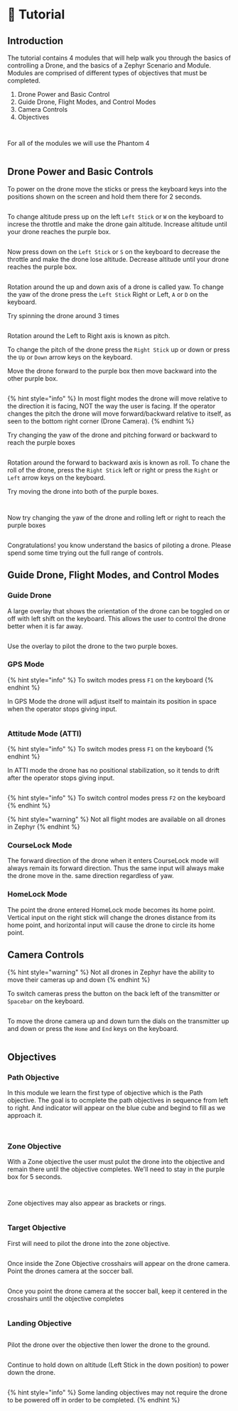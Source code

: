 # 🏀 Tutorial

## Introduction

The tutorial contains 4 modules that will help walk you through the basics of controlling a Drone, and the basics of a Zephyr Scenario and Module.  Modules are comprised of different types of objectives that must be completed.

1. Drone Power and Basic Control
2. Guide Drone, Flight Modes, and Control Modes
3. Camera Controls
4. Objectives

<figure><img src="../../.gitbook/assets/image (52).png" alt=""><figcaption></figcaption></figure>

<figure><img src="../../.gitbook/assets/image (21) (1).png" alt=""><figcaption></figcaption></figure>

For all of the modules we will use the Phantom 4

<figure><img src="../../.gitbook/assets/image (13) (1) (1).png" alt=""><figcaption></figcaption></figure>

## Drone Power and Basic Controls

To power on the drone move the sticks or press the keyboard keys into the positions shown on the screen and hold them there for 2 seconds.

<figure><img src="../../.gitbook/assets/image (14) (1) (1).png" alt=""><figcaption></figcaption></figure>

To change altitude press up on the left `Left Stick` or `W` on the keyboard to increse the throttle and make the drone gain altitude.  Increase altitude until your drone reaches the purple box.

<figure><img src="../../.gitbook/assets/image (15) (1) (1).png" alt=""><figcaption></figcaption></figure>

Now press down on the `Left Stick` or `S` on the keyboard to decrease the throttle and make the drone lose altitude.  Decrease altitude until your drone reaches the purple box.

<figure><img src="../../.gitbook/assets/image (16) (1) (1).png" alt=""><figcaption></figcaption></figure>

Rotation around the up and down axis of a drone is called yaw. To change the yaw of the drone press the `Left Stick` Right or Left, `A` or `D` on the keyboard.

Try spinning the drone around 3 times

<figure><img src="../../.gitbook/assets/image (17) (1) (1).png" alt=""><figcaption></figcaption></figure>

Rotation around the Left to Right axis is known as pitch.

To change the pitch of the drone press the `Right Stick` up or down or press the `Up` or `Down` arrow keys on the keyboard.

Move the drone forward to the purple box then move backward into the other purple box.

<figure><img src="../../.gitbook/assets/image (18) (1) (1).png" alt=""><figcaption></figcaption></figure>

{% hint style="info" %}
In most flight modes the drone will move relative to the direction it is facing, NOT the way the user is facing.  If the operator changes the pitch the drone will move forward/backward relative to itself, as seen to the bottom right corner (Drone Camera).
{% endhint %}

Try changing the yaw of the drone and pitching forward or backward to reach the purple boxes

<figure><img src="../../.gitbook/assets/image (19) (1) (1).png" alt=""><figcaption></figcaption></figure>

Rotation around the forward to backward axis is known as roll. To chane the roll of the drone, press the `Right Stick` left or right or press the `Right` or `Left` arrow keys on the keyboard.

Try moving the drone into both of the purple boxes.

<figure><img src="../../.gitbook/assets/image (20) (1) (1).png" alt=""><figcaption></figcaption></figure>

<figure><img src="../../.gitbook/assets/image (21) (1) (1).png" alt=""><figcaption></figcaption></figure>

Now try changing the yaw of the drone and rolling left or right to reach the purple boxes

<figure><img src="../../.gitbook/assets/image (22) (1).png" alt=""><figcaption></figcaption></figure>

Congratulations! you know understand the basics of piloting a drone.  Please spend some time trying out the full range of controls.

## Guide Drone, Flight Modes, and Control Modes

### Guide Drone

A large overlay that shows the orientation of the drone can be toggled on or off with left shift on the keyboard. This allows the user to control the drone better when it is far away.

<figure><img src="../../.gitbook/assets/image (23) (1).png" alt=""><figcaption></figcaption></figure>

Use the overlay to pilot the drone to the two purple boxes.

### GPS Mode

{% hint style="info" %}
To switch modes press `F1` on the keyboard
{% endhint %}

In GPS Mode the drone will adjust itself to maintain its position in space when the operator stops giving input.

<figure><img src="../../.gitbook/assets/image (24) (1).png" alt=""><figcaption></figcaption></figure>

### Attitude Mode (ATTI)

{% hint style="info" %}
To switch modes press `F1` on the keyboard
{% endhint %}

In ATTI mode the drone has no positional stabilization, so it tends to drift after the operator stops giving input.

<figure><img src="../../.gitbook/assets/image (25) (1).png" alt=""><figcaption></figcaption></figure>

{% hint style="info" %}
To switch control modes press `F2` on the keyboard
{% endhint %}

{% hint style="warning" %}
Not all flight modes are available on all drones in Zephyr
{% endhint %}

### CourseLock Mode

The forward direction of the drone when it enters CourseLock mode will always remain its forward direction.  Thus the same input will always make the drone move in the. same direction regardless of yaw.

### HomeLock Mode

The point the drone entered HomeLock mode becomes its home point.  Vertical input on the right stick will change the drones distance from its home point, and horizontal input will cause the drone to circle its home point.

## Camera Controls

{% hint style="warning" %}
Not all drones in Zephyr have the ability to move their cameras up and down
{% endhint %}

To switch cameras press the button on the back left of the transmitter or `Spacebar` on the keyboard.

<figure><img src="../../.gitbook/assets/image (26) (1).png" alt=""><figcaption></figcaption></figure>

To move the drone camera up and down turn the dials on the transmitter up and down or press the `Home` and `End` keys on the keyboard.

<figure><img src="../../.gitbook/assets/image (27).png" alt=""><figcaption></figcaption></figure>

## Objectives

### Path Objective

In this module we learn the first type of objective which is the Path objective.  The goal is to ocmplete the path objectives in sequence from left to right.  And indicator will appear on the blue cube and begind to fill as we approach it.

<figure><img src="../../.gitbook/assets/image (2) (1) (1) (1) (1) (1).png" alt=""><figcaption></figcaption></figure>

<figure><img src="../../.gitbook/assets/image (3) (1) (1) (1) (1).png" alt=""><figcaption></figcaption></figure>

### Zone Objective

With a Zone objective the user must pulot the drone into the objective and remain there until the objective completes.  We'll need to stay in the purple box for 5 seconds.

<figure><img src="../../.gitbook/assets/image (4) (1) (1) (1) (1).png" alt=""><figcaption></figcaption></figure>

<figure><img src="../../.gitbook/assets/image (5) (1) (1) (1) (1).png" alt=""><figcaption></figcaption></figure>

Zone objectives may also appear as brackets or rings.

<figure><img src="../../.gitbook/assets/image (6) (1) (1) (1).png" alt=""><figcaption></figcaption></figure>

### Target Objective

First will need to pilot the drone into the zone objective.

<figure><img src="../../.gitbook/assets/image (7) (1) (1) (1).png" alt=""><figcaption></figcaption></figure>

Once inside the Zone Objective crosshairs will appear on the drone camera.  Point the drones camera at the soccer ball.

<figure><img src="../../.gitbook/assets/image (8) (1) (1) (1).png" alt=""><figcaption></figcaption></figure>

Once you point the drone camera at the soccer ball, keep it centered in the crosshairs until the objective completes

<figure><img src="../../.gitbook/assets/image (9) (1) (1) (1).png" alt=""><figcaption></figcaption></figure>

### Landing Objective

<figure><img src="../../.gitbook/assets/image (10) (1) (1) (1).png" alt=""><figcaption></figcaption></figure>

Pilot the drone over the objective then lower the drone to the ground.

<figure><img src="../../.gitbook/assets/image (11) (1) (1) (1).png" alt=""><figcaption></figcaption></figure>

Continue to hold down on altitude (Left Stick in the down position) to power down the drone.

<figure><img src="../../.gitbook/assets/image (12) (1) (1).png" alt=""><figcaption></figcaption></figure>

{% hint style="info" %}
Some landing objectives may not require the drone to be powered off in order to be completed.
{% endhint %}

